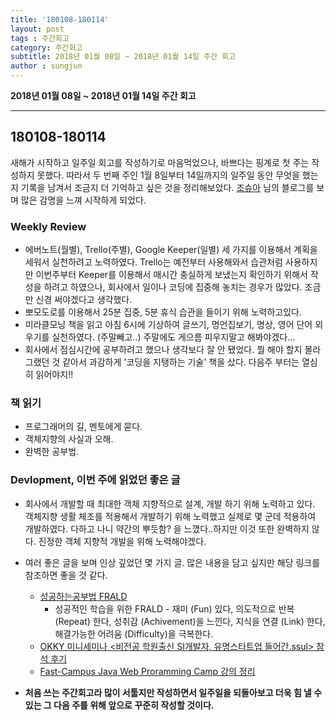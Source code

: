 ```yaml
---
title: '180108-180114'  
layout: post  
tags : 주간회고
category: 주간회고
subtitle: 2018년 01월 08일 ~ 2018년 01월 14일 주간 회고
author : sungjun
---
```


**2018년 01월 08일 ~ 2018년 01월 14일 주간 회고** 

---

## 180108-180114

새해가 시작하고 일주일 회고를 작성하기로 마음먹었으나, 바쁘다는 핑계로 첫 주는 작성하지 못했다. 따라서 두 번째 주인 1월 8일부터 14일까지의 일주일 동안 무엇을 했는지 기록을 남겨서 조금지 더 기억하고 싶은 것을 정리해보았다. [조슈아](http://blog.devjoshua.me/) 님의 블로그를 보며 많은 감명을 느껴 시작하게 되었다.

### Weekly Review
  - 에버노트(월별), Trello(주별), Google Keeper(일별) 세 가지를 이용해서 계획을 세워서 실천하려고 노력하였다. Trello는 예전부터 사용해와서 습관처럼 사용하지만 이번주부터 Keeper를 이용해서 매시간 충실하게 보냈는지 확인하기 위해서 작성을 하려고 하였으나, 회사에서 일이나 코딩에 집중해 놓치는 경우가 많았다. 조금만 신경 써야겠다고 생각했다.
  - 뽀모도로를 이용해서 25분 집중, 5분 휴식 습관을 들이기 위해 노력하고있다.
  - 미라클모닝 책을 읽고 아침 6시에 기상하여 글쓰기, 명언집보기, 명상, 영어 단어 외우기를 실천하였다. (주말빼고..) 주말에도 게으름 피우지말고 해봐야겠다...
  - 회사에서 점심시간에 공부하려고 했으나 생각보다 잘 안 됐었다. 뭘 해야 할지 몰라 그랬던 것 같아서 과감하게 '코딩을 지탱하는 기술' 책을 샀다. 다음주 부터는 열심히 읽어야지!!


### 책 읽기
  - 프로그래머의 길, 멘토에게 묻다.
  - 객체지향의 사실과 오해.
  - 완벽한 공부법.   


### Devlopment, 이번 주에 읽었던 좋은 글
  - 회사에서 개발할 때 최대한 객체 지향적으로 설계, 개발 하기 위해 노력하고 있다. 객체지향 생활 체조를 적용해서 개발하기 위해 노력했고 실제로 몇 군데 적용하여 개발하였다. 다하고 나니 약간의 뿌듯함? 을 느꼈다..하지만 이것 또한 완벽하지 않다. 진정한 객체 지향적 개발을 위해 노력해야겠다.
  - 여러 좋은 글을 보며 인상 깊었던 몇 가지 글. 많은 내용을 담고 싶지만 해당 링크를 참조하면 좋을 것 같다.
    - [성공하는공부법 FRALD](http://blog.coffeeselo.com/successful-study-method_frald)
      - 성공적인 학습을 위한 FRALD - 재미 (Fun) 있다, 의도적으로 반복 (Repeat) 한다, 성취감 (Achivement)을 느낀다, 지식을 연결 (Link) 한다, 해결가능한 어려움 (Difficulty)을 극복한다.
    - [OKKY 미니세미나 <비전공 학원출신 SI개발자, 유명스타트업 들어간.ssul> 참석 후기](https://okky.kr/article/425700)
    - [Fast-Campus Java Web Proramming Camp 강의 정리](https://kingbbode.github.io/posts/fast-campus-1)


- **처음 쓰는 주간회고라 많이 서툴지만 작성하면서 일주일을 되돌아보고 더욱 힘 낼 수 있는 그 다음 주를 위해 앞으로 꾸준히 작성할 것이다.**
